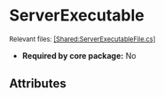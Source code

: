 # ServerExecutable
<sup>Relevant files: [[Shared:ServerExecutableFile.cs]](https://github.com/Regalis11/Barotrauma/blob/master/Barotrauma/BarotraumaShared/SharedSource/ContentManagement/ContentFile/ServerExecutableFile.cs)</sup>
- **Required by core package:** No



## Attributes



